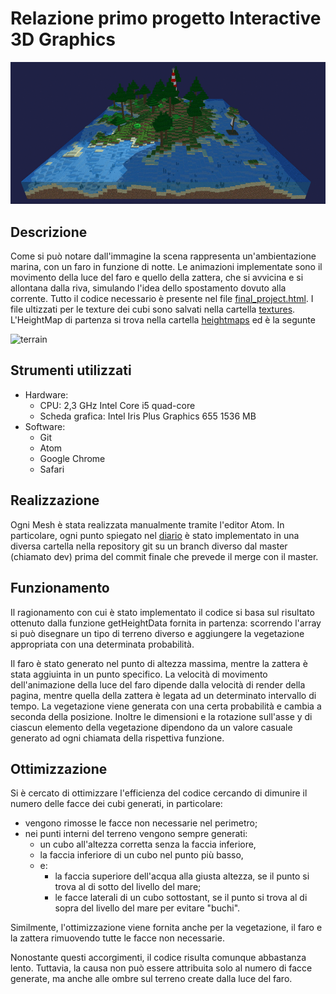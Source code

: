 # Relazione primo progetto Interactive 3D Graphics

![final](screenshots/final.gif)

## Descrizione
Come si può notare dall'immagine la scena rappresenta un'ambientazione marina, con un faro in funzione di notte. Le animazioni implementate sono il movimento della luce del faro e quello della zattera, che si avvicina e si allontana dalla riva, simulando l'idea dello spostamento dovuto alla corrente.
Tutto il codice necessario è presente nel file [final_project.html](final_project.html).
I file ultizzati per le texture dei cubi sono salvati nella cartella [textures](textures).
L'HeightMap di partenza si trova nella cartella [heightmaps](heightmaps) ed è la segunte

![terrain](heightmaps/terrain.png)



## Strumenti utilizzati
- Hardware:
  - CPU: 2,3 GHz Intel Core i5 quad-core
  - Scheda grafica: Intel Iris Plus Graphics 655 1536 MB
- Software:
  - Git
  - Atom
  - Google Chrome
  - Safari


## Realizzazione
Ogni Mesh è stata realizzata manualmente tramite l'editor Atom. In particolare, ogni punto spiegato nel [diario](journal.md) è stato implementato in una diversa cartella nella repository git su un branch diverso dal master (chiamato dev) prima del commit finale che prevede il merge con il master.


## Funzionamento
Il ragionamento con cui è stato implementato il codice si basa sul risultato ottenuto dalla funzione getHeightData fornita in partenza: scorrendo l'array si può disegnare un tipo di terreno diverso e aggiungere la vegetazione appropriata con una determinata probabilità.

Il faro è stato generato nel punto di altezza massima, mentre la zattera è stata aggiuinta in un punto specifico.
La velocità di movimento dell'animazione della luce del faro dipende dalla velocità di render della pagina, mentre quella della zattera è legata ad un determinato intervallo di tempo.
La vegetazione viene generata con una certa probabilità e cambia a seconda della posizione. Inoltre le dimensioni e la rotazione sull'asse y di ciascun elemento della vegetazione dipendono da un valore casuale generato ad ogni chiamata della rispettiva funzione.


## Ottimizzazione
Si è cercato di ottimizzare l'efficienza del codice cercando di dimunire il numero delle facce dei cubi generati, in particolare:
- vengono rimosse le facce non necessarie nel perimetro;
- nei punti interni del terreno vengono sempre generati:
  - un cubo all'altezza corretta senza la faccia inferiore,
  - la faccia inferiore di un cubo nel punto più basso,
  - e:
    - la faccia superiore dell'acqua alla giusta altezza, se il punto si trova al di sotto del livello del mare;
    - le facce laterali di un cubo sottostant, se il punto si trova al di sopra del livello del mare per evitare "buchi".

Similmente, l'ottimizzazione viene fornita anche per la vegetazione, il faro e la zattera rimuovendo tutte le facce non necessarie.

Nonostante questi accorgimenti, il codice risulta comunque abbastanza lento. Tuttavia, la causa non può essere attribuita solo al numero di facce generate, ma anche alle ombre sul terreno create dalla luce del faro.
